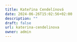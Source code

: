 ```yaml
---
title: Kateřina Cendelínová
date: 2024-06-26T15:02:56+02:00
description: ""
draft: false
url: katerina-cendelinova
owner: admin
---
```


<!-- SECTION BREAK -->
